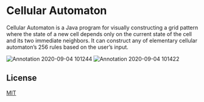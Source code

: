 # Cellular Automaton

Cellular Automaton is a Java program for visually constructing a grid pattern where the state of a new cell depends only on the current state of the cell and its two immediate neighbors. It can construct any of elementary cellular automaton’s 256 rules based on the user’s input.

![Annotation 2020-09-04 101244](https://user-images.githubusercontent.com/70599052/92268473-4d258b80-ee97-11ea-8423-00a5f252ee84.png)
![Annotation 2020-09-04 101422](https://user-images.githubusercontent.com/70599052/92268537-6af2f080-ee97-11ea-8e57-d78f638e4bc0.png)

## License
[MIT](https://choosealicense.com/licenses/mit/)
